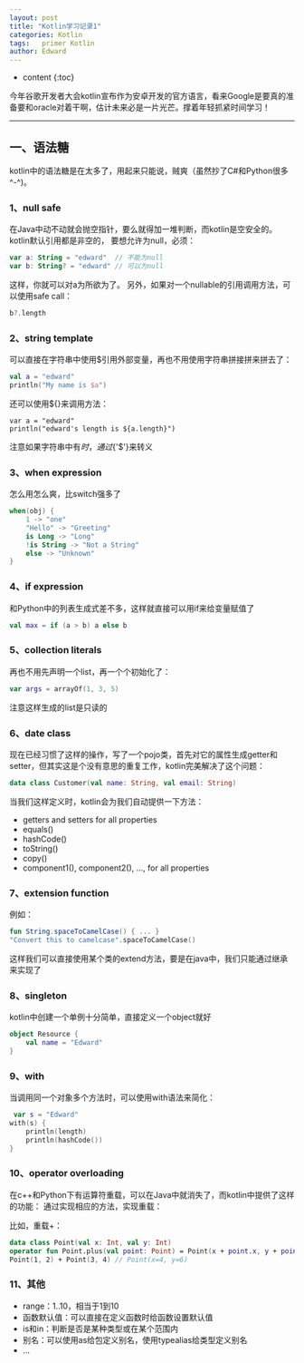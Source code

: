 ```yaml
---
layout: post
title: "Kotlin学习记录1"
categories: Kotlin
tags:   primer Kotlin
author: Edward
---
```


* content
{:toc}

今年谷歌开发者大会kotlin宣布作为安卓开发的官方语言，看来Google是要真的准备要和oracle对着干啊，估计未来必是一片光芒。撑着年轻抓紧时间学习！

--------------------

## 一、语法糖

kotlin中的语法糖是在太多了，用起来只能说，贼爽（虽然抄了C#和Python很多^-^)。

### 1、null safe

在Java中动不动就会抛空指针，要么就得加一堆判断，而kotlin是空安全的。kotlin默认引用都是非空的，
要想允许为null，必须：

```kotlin
var a: String = "edward"  // 不能为null
var b: String? = "edward" // 可以为null
```

这样，你就可以对a为所欲为了。
另外，如果对一个nullable的引用调用方法，可以使用safe call：

```kotlin
b?.length
```

### 2、string template

可以直接在字符串中使用$引用外部变量，再也不用使用字符串拼接拼来拼去了：

```kotlin
val a = "edward"
println("My name is $a")
```

还可以使用${}来调用方法：

```kotlin:
var a = "edward"
println("edward's length is ${a.length}")
```

注意如果字符串中有$时，通过${'$'}来转义

### 3、when expression

怎么用怎么爽，比switch强多了

```kotlin
when(obj) {
    1 -> "one"
    "Hello" -> "Greeting"
    is Long -> "Long"
    !is String -> "Not a String"
    else -> "Unknown"
}
```

### 4、if expression

和Python中的列表生成式差不多，这样就直接可以用if来给变量赋值了

```kotlin
val max = if (a > b) a else b
```

### 5、collection literals

再也不用先声明一个list，再一个个初始化了：

```kotlin
var args = arrayOf(1, 3, 5)
```

注意这样生成的list是只读的

### 6、date class

现在已经习惯了这样的操作，写了一个pojo类，首先对它的属性生成getter和setter，但其实这是个没有意思的重复工作，kotlin完美解决了这个问题：

```kotlin
data class Customer(val name: String, val email: String)
```

当我们这样定义时，kotlin会为我们自动提供一下方法：

- getters and setters for all properties
- equals()
- hashCode()
- toString()
- copy()
- component1(), component2(), …, for all properties

### 7、extension function

例如：

```kotlin
fun String.spaceToCamelCase() { ... }
"Convert this to camelcase".spaceToCamelCase()
```

这样我们可以直接使用某个类的extend方法，要是在java中，我们只能通过继承来实现了

### 8、singleton

kotlin中创建一个单例十分简单，直接定义一个object就好

```kotlin
object Resource {
    val name = "Edward"
}
```

### 9、with

当调用同一个对象多个方法时，可以使用with语法来简化：

```kotlin
 var s = "Edward"
with(s) {
    println(length)
    println(hashCode())
}
```

### 10、operator overloading

在c++和Python下有运算符重载，可以在Java中就消失了，而kotlin中提供了这样的功能：
通过实现相应的方法，实现重载：

比如，重载+：

```kotlin
data class Point(val x: Int, val y: Int)
operator fun Point.plus(val point: Point) = Point(x + point.x, y + point.y)
Point(1, 2) + Point(3, 4) // Point(x=4, y=6)
```

### 11、其他

- range：1..10，相当于1到10
- 函数默认值：可以直接在定义函数时给函数设置默认值
- is和in：判断是否是某种类型或在某个范围内
- 别名：可以使用as给包定义别名，使用typealias给类型定义别名
- ...
